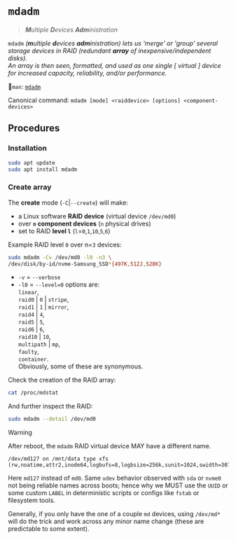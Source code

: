 # `mdadm`
> ***M**ultiple **D**evices **Adm**inistration*

`mdadm` *(**m**ultiple **d**evices **adm**inistration) lets us 'merge' or 'group' several storage devices in RAID (redundant **array** of inexpensive/independent disks).  
An array is then seen, formatted, and used as one single \[ virtual \] device for increased capacity, reliability, and/or performance.*

📘`man`: [`mdadm`][man-mdadm]

Canonical command: `mdadm [mode] <raiddevice> [options] <component-devices>`





## Procedures

### Installation

```bash
sudo apt update
sudo apt install mdadm
```

### Create array

The **create** mode (`-C`|`--create`) will make:

- a Linux software **RAID device** (virtual device `/dev/md0`)
- over **`n` component devices** (`n` physical drives)
- set to RAID **level `l`** (`l`=`0`,`1`,`10`,`5`,`6`)

Example RAID level `0` over n=`3` devices:

```bash
sudo mdadm -Cv /dev/md0 -l0 -n3 \
/dev/disk/by-id/nvme-Samsung_SSD*{497K,512J,528K}
```

- `-v` = `--verbose`
- `-l0` = `--level=0` options are:  
`linear`,  
`raid0` | `0` | `stripe`,  
`raid1` | `1` | `mirror`,  
`raid4` | `4`,  
`raid5` | `5`,  
`raid6` | `6`,  
`raid10` | `10`,  
`multipath` | `mp`,  
`faulty`,  
`container`.  
Obviously, some of these are synonymous.

Check the creation of the RAID array:

```bash
cat /proc/mdstat
```

And further inspect the RAID:

```bash
sudo mdadm --detail /dev/md0
```


> [!Warning]
> After reboot, the `mdadm` RAID virtual device MAY have a different name.
>
> ```
> /dev/md127 on /mnt/data type xfs (rw,noatime,attr2,inode64,logbufs=8,logbsize=256k,sunit=1024,swidth=3072,noquota)
> ```
>
> Here `md127` instead of `md0`. Same `udev` behavior observed with `sda` or `nvme0` not being reliable names across boots; hence why we MUST use the `UUID` or some custom `LABEL` in deterministic scripts or configs like `fstab` or filesystem tools.
>
> Generally, if you only have the one of a couple `md` devices, using `/dev/md*` will do the trick and work across any minor name change (these are predictable to some extent).


[man-mdadm]: https://manpages.ubuntu.com/manpages/noble/en/man8/mdadm.8.html